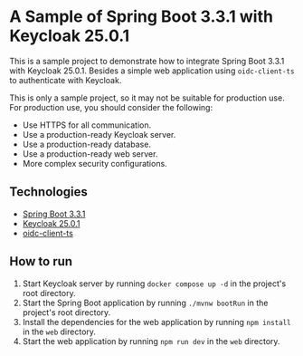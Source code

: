 # A Sample of Spring Boot 3.3.1 with Keycloak 25.0.1

This is a sample project to demonstrate how to integrate Spring Boot 3.3.1 with Keycloak 25.0.1. Besides a simple web application using `oidc-client-ts` to authenticate with Keycloak.

This is only a sample project, so it may not be suitable for production use. For production use, you should consider the following:

- Use HTTPS for all communication.
- Use a production-ready Keycloak server.
- Use a production-ready database.
- Use a production-ready web server.
- More complex security configurations.

## Technologies

- [Spring Boot 3.3.1](https://spring.io/projects/spring-boot)
- [Keycloak 25.0.1](https://www.keycloak.org/)
- [oidc-client-ts](https://authts.github.io/oidc-client-ts/)

## How to run

1. Start Keycloak server by running `docker compose up -d` in the project's root directory.
2. Start the Spring Boot application by running `./mvnw bootRun` in the project's root directory.
3. Install the dependencies for the web application by running `npm install` in the `web` directory.
4. Start the web application by running `npm run dev` in the `web` directory.